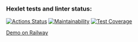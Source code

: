 ### Hexlet tests and linter status:
[![Actions Status](https://github.com/prozet-x/java-project-72/workflows/hexlet-check/badge.svg)](https://github.com/prozet-x/java-project-72/actions)
[![Maintainability](https://api.codeclimate.com/v1/badges/f0446ec26e09e5bde194/maintainability)](https://codeclimate.com/github/prozet-x/java-project-72/maintainability)
[![Test Coverage](https://api.codeclimate.com/v1/badges/f0446ec26e09e5bde194/test_coverage)](https://codeclimate.com/github/prozet-x/java-project-72/test_coverage)

[Demo on Railway](https://java-project-72-production-4242.up.railway.app)
